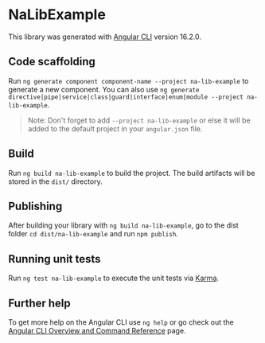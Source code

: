 # NaLibExample

This library was generated with [Angular CLI](https://github.com/angular/angular-cli) version 16.2.0.

## Code scaffolding

Run `ng generate component component-name --project na-lib-example` to generate a new component. You can also use `ng generate directive|pipe|service|class|guard|interface|enum|module --project na-lib-example`.
> Note: Don't forget to add `--project na-lib-example` or else it will be added to the default project in your `angular.json` file. 

## Build

Run `ng build na-lib-example` to build the project. The build artifacts will be stored in the `dist/` directory.

## Publishing

After building your library with `ng build na-lib-example`, go to the dist folder `cd dist/na-lib-example` and run `npm publish`.

## Running unit tests

Run `ng test na-lib-example` to execute the unit tests via [Karma](https://karma-runner.github.io).

## Further help

To get more help on the Angular CLI use `ng help` or go check out the [Angular CLI Overview and Command Reference](https://angular.io/cli) page.
